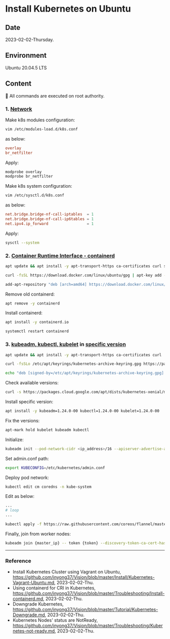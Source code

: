 # Install Kubernetes on Ubuntu

## Date

2023-02-02-Thursday.

## Environment

Ubuntu 20.04.5 LTS

## Content

:key: All commands are executed on root authority.

### 1. [Network](https://github.com/inyong37/Vision/blob/master/Install/Kubernetes-Vagrant-Ubuntu.md)

Make k8s modules configuration:

```Bash
vim /etc/modules-load.d/k8s.conf
```

as below:

```conf
overlay
br_netfilter
```

Apply:

```Bash
modprobe overlay
modprobe br_netfilter
```

Make k8s system configuration:

```Bash
vim /etc/sysctl.d/k8s.conf
```

as below:

```conf
net.bridge.bridge-nf-call-iptables  = 1
net.bridge.bridge-nf-call-ip6tables = 1
net.ipv4.ip_forward                 = 1
```

Apply:

```Bash
sysctl --system
```

### 2. [Container Runtime Interface - containerd](https://github.com/inyong37/Vision/blob/master/Troubleshooting/Install-containerd.md)

```Bash
apt update && apt install -y apt-transport-https ca-certificates curl software-properties-common gnupg2
```


```Bash
curl -fsSL https://download.docker.com/linux/ubuntu/gpg | apt-key add -
```

```Bash
add-apt-repository "deb [arch=amd64] https://download.docker.com/linux/ubuntu $(lsb_release -cs) stable"
```

Remove old containerd:

```Bash
apt remove -y containerd
```

Install containerd:

```Bash
apt install -y containerd.io
```

```Bash
systemctl restart containerd
```

### 3. [kubeadm, kubectl, kubelet](https://github.com/inyong37/Vision/blob/master/Install/Kubernetes-Vagrant-Ubuntu.md) in [specific version](https://github.com/inyong37/Vision/blob/master/Tutorial/Kubernetes-Downgrade.md)

```Bash
apt update && apt install -y apt-transport-https ca-certificates curl
```

```Bash
curl -fsSLo /etc/apt/keyrings/kubernetes-archive-keyring.gpg https://packages.cloud.google.com/apt/doc/apt-key.gpg
```

```Bash
echo "deb [signed-by=/etc/apt/keyrings/kubernetes-archive-keyring.gpg] https://apt.kubernetes.io/ kubernetes-xenial main" | tee /etc/apt/sources.list.d/kubernetes.list
```

Check available versions:

```Bash
curl -s https://packages.cloud.google.com/apt/dists/kubernetes-xenial/main/binary-amd64/Packages | grep Version | awk '{print $2}'
```

Install specific version:

```Bash
apt install -y kubeadm=1.24.0-00 kubectl=1.24.0-00 kubelet=1.24.0-00
```

Fix the versions:

```Bash
apt-mark hold kubelet kubeadm kubectl
```

Initialize:

```Bash
kubeadm init --pod-network-cidr <ip_address>/16 --apiserver-advertise-address=<master_node_ip_address>
```

Set admin.conf path:

```Bash
export KUBECONFIG=/etc/kubernetes/admin.conf
```

Deploy pod network:

```Bash
kubectl edit cm coredns -n kube-system
```

Edit as below:

```Bash
...
# loop
...
```

```Bash
kubectl apply -f https://raw.githubusercontent.com/coreos/flannel/master/Documentation/kube-flannel.yml
```

Finally, join from worker nodes:

```Bash
kubeadm join {master_ip} -- token {token} --discovery-token-ca-cert-hash {sha256}
```

---

### Reference
- Install Kubernetes Cluster using Vagrant on Ubuntu, https://github.com/inyong37/Vision/blob/master/Install/Kubernetes-Vagrant-Ubuntu.md, 2023-02-02-Thu.
- Using containerd for CRI in Kubernetes, https://github.com/inyong37/Vision/blob/master/Troubleshooting/Install-containerd.md, 2023-02-02-Thu.
- Downgrade Kubernetes, https://github.com/inyong37/Vision/blob/master/Tutorial/Kubernetes-Downgrade.md, 2023-02-02-Thu.
- Kubernetes Nodes' status are NotReady, https://github.com/inyong37/Vision/blob/master/Troubleshooting/Kubernetes-not-ready.md, 2023-02-02-Thu.
